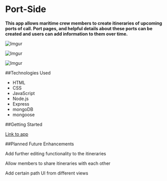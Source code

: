 # Port-Side

**This app allows maritime crew members to create itineraries of upcoming ports of call. Port pages, and helpful details about these ports can be created and users can add information to them over time.**

![Imgur](https://i.imgur.com/mdlbW7Y.jpg)

![Imgur](https://i.imgur.com/pgQoPhv.jpg)

![Imgur](https://i.imgur.com/TterdaV.jpg)

##Technologies Used

* HTML
* CSS
* JavaScript
* Node.js
* Express
* mongoDB
* mongoose

##Getting Started

[Link to app](https://port-side.herokuapp.com)

##Planned Future Enhancements

Add further editing functionality to the itineraries

Allow members to share itineraries with each other

Add certain path UI from different views


